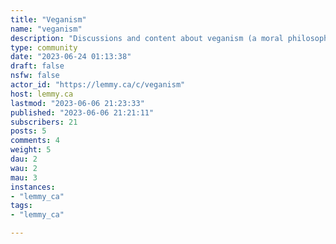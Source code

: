 ```yaml
---
title: "Veganism" 
name: "veganism"
description: "Discussions and content about veganism (a moral philosophy opposed to animal cruelty and exploitation) and its practical application."
type: community
date: "2023-06-24 01:13:38"
draft: false
nsfw: false
actor_id: "https://lemmy.ca/c/veganism"
host: lemmy.ca
lastmod: "2023-06-06 21:23:33"
published: "2023-06-06 21:21:11"
subscribers: 21
posts: 5
comments: 4
weight: 5
dau: 2
wau: 2
mau: 3
instances:
- "lemmy_ca"
tags: 
- "lemmy_ca"

---
```

